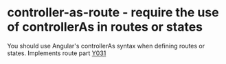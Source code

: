 # controller-as-route - require the use of controllerAs in routes or states

You should use Angular's controllerAs syntax when defining routes or states.
Implements route part [Y031](https://github.com/johnpapa/angular-styleguide#style-y031)
